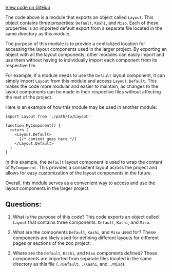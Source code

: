 [View code on GitHub](zoo-labs/zoo/blob/master/core/src/layouts/index.ts)

The code above is a module that exports an object called `Layout`. This object contains three properties: `Default`, `Kashi`, and `Miso`. Each of these properties is an imported default export from a separate file located in the same directory as this module. 

The purpose of this module is to provide a centralized location for accessing the layout components used in the larger project. By exporting an object with all the layout components, other modules can easily import and use them without having to individually import each component from its respective file. 

For example, if a module needs to use the `Default` layout component, it can simply import `Layout` from this module and access `Layout.Default`. This makes the code more modular and easier to maintain, as changes to the layout components can be made in their respective files without affecting the rest of the project.

Here is an example of how this module may be used in another module:

```
import Layout from './path/to/Layout'

function MyComponent() {
  return (
    <Layout.Default>
      {/* content goes here */}
    </Layout.Default>
  )
}
```

In this example, the `Default` layout component is used to wrap the content of `MyComponent`. This provides a consistent layout across the project and allows for easy customization of the layout components in the future.

Overall, this module serves as a convenient way to access and use the layout components in the larger project.
## Questions: 
 1. What is the purpose of this code?
   This code exports an object called `Layout` that contains three components: `Default`, `Kashi`, and `Miso`.

2. What are the components `Default`, `Kashi`, and `Miso` used for?
   These components are likely used for defining different layouts for different pages or sections of the zoo project.

3. Where are the `Default`, `Kashi`, and `Miso` components defined?
   These components are imported from separate files located in the same directory as this file (`./Default`, `./Kashi`, and `./Miso`).
